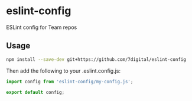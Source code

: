 # eslint-config

ESLint config for Team repos

## Usage

```bash
npm install --save-dev git+https://github.com/7digital/eslint-config
```

Then add the following to your .eslint.config.js:

```javascript
import config from 'eslint-config/my-config.js';

export default config;
```
